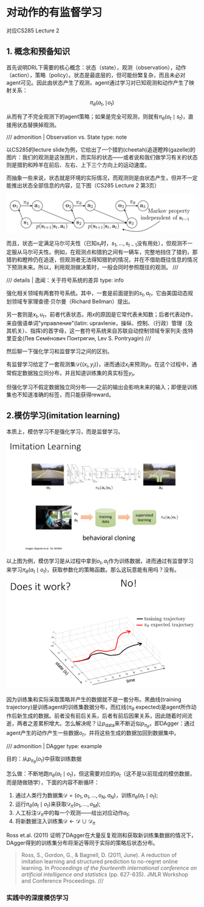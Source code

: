 # 对动作的有监督学习

对应CS285 Lecture 2

## 1. 概念和预备知识

首先说明DRL下需要的核心概念：状态（state），观测（observation），动作（action），策略（policy）。状态是最底层的，但可能纷繁复杂，而且未必对agent可见。因此由状态产生了观测，agent通过学习对已知观测和动作产生了映射关系：

$$
\pi_\theta (a_t, \mid o_t)
$$

从而有了不完全观测下的agent策略；如果是完全可观测，则就有$\pi_{\theta}(a_t\mid s_t)$，直接用状态替换掉观测。

/// admonition | Observation vs. State
    type: note

以CS285的lecture slide为例，它给出了一个猎豹(cheetah)追逐瞪羚(gazelle)的图片：我们的观测是这张图片，而实际的状态——或者说和我们做学习有关的状态则是猎豹和羚羊在前后、左右、上下三个方向上的运动速度。

而抽象一些来说，状态就是环境的实际情况，而观测则是由状态产生，但并不一定能推出状态全部信息的内容，见下图（CS285 Lecture 2 第3页）

![1681371069937](image/2_ImitationLearning/1681371069937.png)

而且，状态一定满足马尔可夫性（已知$s_t$时，$s_1,...,s_{t-1}$没有用处），但观测不一定服从马尔可夫性。例如，在观测点和猎豹之间有一辆车，完整地挡住了猎豹，那猎豹和瞪羚仍在追逐，但观测者无法得知猎豹的情况，并在不借助既往信息的情况下预测未来。所以，利用观测做决策时，一般会同时参照既往的观测。
///

/// details | 逸闻：关于符号系统的差异
    type: info

强化相关领域有两套符号系统。其中，一套是前面提到的$s_t, a_t$，它由美国动态规划领域专家理查德·贝尔曼（Richard Bellman）提出。

另一套则是$x_t, u_t$，前者代表状态，用$x$的原因是它常代表未知数；后者代表动作，来自俄语单词"управление"(latin: upravlenie，操纵、控制、（行政）管理（及其机关）、指挥)的首字母，这一套符号系统来自苏联自动控制领域专家列夫·庞特里亚金(Лев Семёнович Понтрягин, Lev S. Pontryagin)
///

然后聊一下强化学习和监督学习之间的区别。

有监督学习给定了一套观测集$\mathcal{D}\{(x_i,y_i)\}$，进而通过$x_i$来预测$y_i$。在这个过程中，通常假定数据独立同分布，并且知道训练集的真实标签$y_i$。

但强化学习不假定数据独立同分布——之前的输出会影响未来的输入；即便是训练集也不知道准确的标签，而只能获得reward。

## 2.模仿学习(imitation learning)

本质上，模仿学习不是强化学习，而是监督学习。

![1681372171022](image/2_ImitationLearning/1681372171022.png)

以上图为例，模仿学习是从过程中拿到$o_t, a_t$作为训练数据，进而通过有监督学习来学习$\pi_\theta(a_t \mid o_t)$，获取参数化的策略函数。那么这玩意能有用吗？没有。

![1681372369828](image/2_ImitationLearning/1681372369828.png)

因为训练集和实际采取策略并产生的数据就不是一套分布。黑曲线(training trajectory)是训练agent的训练集数据分布，而红线($\pi_\theta$ expected)是agent所作动作后新生成的数据。前者没有前后关系，后者有前后因果关系，因此随着时间流逝，两者之差累积增大。怎么解决呢？让$p_{\text{data}}$来不断近似$p_{\pi_\theta}$，即DAgger：通过agent产生的动作产生一些数据$o_t$，并将这些生成的数据加回到数据集中。

/// admonition | DAgger
    type: example

目的：从$p_{\pi_\theta}(o_t)$中获取训练数据

怎么做：不断地跑$\pi_\theta (a_t \mid o_t)$，但这需要对应的$a_t$（这不是以前现成的模仿数据，而是随做随学），下面的内容不断循环：

1. 通过人类行为数据集$\mathcal{D}=(o_1,a_1,...,o_N,a_N)$，训练$\pi_\theta (a_t \mid o_t)$;
2. 运行$\pi_\theta (a_t \mid o_t)$来获取$\mathcal{D}_{\pi} (o_1,...,o_M)$;
3. 人工标注$\mathcal{D}_\pi$中的每一个观测——给出对应动作$a_t$;
4. 将新数据注入训练集$\mathcal{D} \leftarrow \mathcal{D} \cup \mathcal{D}_\pi$

Ross et.al. (2011) 证明了DAgger在大量反复观测和获取新训练集数据的情况下，DAgger得到的训练集分布将渐近等同于实际的策略后状态分布。
> Ross, S., Gordon, G., & Bagnell, D. (2011, June). A reduction of imitation learning and structured prediction to no-regret online learning. In *Proceedings of the fourteenth international conference on artificial intelligence and statistics* (pp. 627-635). JMLR Workshop and Conference Proceedings.
///


### 实践中的深度模仿学习